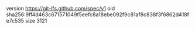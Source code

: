 version https://git-lfs.github.com/spec/v1
oid sha256:9ff4d463c671571049f5eefc8a18ebe092f9c81af8c838f3f6862d418fe7c535
size 3121
